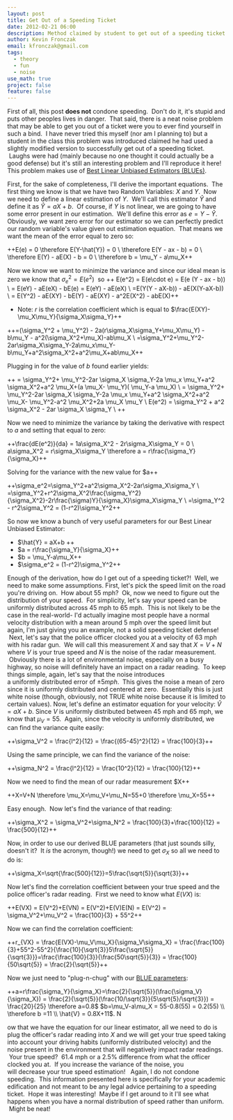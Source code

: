 ```yaml
---
layout: post
title: Get Out of a Speeding Ticket
date: 2012-02-21 06:00
description: Method claimed by student to get out of a speeding ticket (I highly doubt it)
author: Kevin Fronczak
email: kfronczak@gmail.com
tags:
  - theory
  - fun
  - noise
use_math: true
project: false
feature: false
---
```

First of all, this post **does not** condone speeding.  Don't do it, it's stupid and puts other peoples lives in danger.  That said, there is a neat noise problem that may be able to get you out of a ticket were you to ever find yourself in such a bind.  I have never tried this myself (nor am I planning to) but a student in the class this problem was introduced claimed he had used a slightly modified version to successfully get out of a speeding ticket.  Laughs were had (mainly because no one thought it could actually be a good defense) but it's still an interesting problem and I'll reproduce it here! This problem makes use of [Best Linear Unbiased Estimators (BLUEs)](http://en.wikipedia.org/wiki/Gauss%E2%80%93Markov_theorem).

First, for the sake of completeness, I'll derive the important equations.  The first thing we know is that we have two Random Variables: $X$ and $Y$.  Now we need to define a linear estimation of $Y$.  We'll call this estimator $\hat{Y}$ and define it as $\hat{Y} = aX + b$.  Of course, if $Y$ is not linear, we are going to have some error present in our estimation.  We'll define this error as $e = Y- \hat{Y}$. Obviously, we want zero error for our estimator so we can perfectly predict our random variable's value given out estimation equation.  That means we want the mean of the error equal to zero so:

++E(e) = 0 \therefore E(Y-\hat{Y}) = 0  \\
\therefore E(Y - ax - b) = 0 \\
\therefore E(Y) - aE(X) - b = 0 \\
\therefore b = \mu_Y - a\mu_X++

Now we know we want to minimize the variance and since our ideal mean is zero we know that $\sigma_e^2 = E(e^2)$  so
++ E(e^2) = E(e\cdot e) = E(e (Y - ax - b)) \\
= E(eY) - aE(eX) - bE(e) = E(eY) - aE(eX) \\
=E(Y(Y - aX-b)) - aE(X(Y-aX-b)) \\
= E(Y^2) - aE(XY) - bE(Y) - aE(XY) - a^2E(X^2) - abE(X)++

* Note: $r$ is the correlation coefficient which is equal to $\frac{E(XY)-\mu_X\mu_Y}{\sigma_X\sigma_Y}++

++=(\sigma_Y^2 + \mu_Y^2) - 2a(r\sigma_X\sigma_Y+\mu_X\mu_Y) - b\mu_Y - a^2(\sigma_X^2+\mu_X)-ab\mu_X \\
=\sigma_Y^2+\mu_Y^2-2ar\sigma_X\sigma_Y-2a\mu_x\mu_Y-b\mu_Y+a^2\sigma_X^2+a^2\mu_X+ab\mu_X++

Plugging in for the value of $b$ found earlier yields:

++ =  \sigma_Y^2+  \mu_Y^2-2ar \sigma_X  \sigma_Y-2a \mu_x \mu_Y+a^2 \sigma_X^2+a^2 \mu_X+(a \mu_X- \mu_Y)( \mu_Y-a \mu_X)  \\
= \sigma_Y^2+ \mu_Y^2-2ar \sigma_X \sigma_Y-2a \mu_x \mu_Y+a^2 \sigma_X^2+a^2 \mu_X- \mu_Y^2-a^2 \mu_X^2+2a \mu_X \mu_Y  \\
E(e^2) = \sigma_Y^2 + a^2 \sigma_X^2 - 2ar \sigma_X \sigma_Y  \\
++

Now we need to minimize the variance by taking the derivative with respect to $a$ and setting that equal to zero:

++\frac{dE(e^2)}{da} = 1a\sigma_X^2 - 2r\sigma_X\sigma_Y = 0 \\
a\sigma_X^2 = r\sigma_X\sigma_Y \therefore a = r\frac{\sigma_Y}{\sigma_X}++

Solving for the variance with the new value for $a++

++\sigma_e^2=\sigma_Y^2+a^2\sigma_X^2-2ar\sigma_X\sigma_Y \\
=\sigma_Y^2+r^2\sigma_X^2\frac{\sigma_Y^2}{\sigma_X^2}-2r\frac{\sigma)Y}{\sigma_X}\sigma_X\sigma_Y \\
=\sigma_Y^2 - r^2\sigma_Y^2 = (1-r^2)\sigma_Y^2++

So now we know a bunch of very useful parameters for our Best Linear Unbiased Estimator:

*   $\hat{Y} = aX+b ++
*   $a = r\frac{\sigma_Y}{\sigma_X}++
*   $b = \mu_Y-a\mu_X++
*   $\sigma_e^2 = (1-r^2)\sigma_Y^2++

Enough of the derivation, how do I get out of a speeding ticket?!  Well, we need to make some assumptions. First, let's pick the speed limit on the road you're driving on.  How about 55 mph?  Ok, now we need to figure out the distribution of your speed.  For simplicity, let's say your speed can be uniformly distributed across 45 mph to 65 mph.  This is not likely to be the case in the real-world- I'd actually imagine most people have a normal velocity distribution with a mean around 5 mph over the speed limit but again, I'm just giving you an example, not a solid speeding ticket defense!  Next, let's say that the police officer clocked you at a velocity of 63 mph with his radar gun.  We will call this measurement $X$ and say that $X = V + N$ where $V$ is your true speed and $N$ is the noise of the radar measurement.  Obviously there is a lot of environmental noise, especially on a busy highway, so noise will definitely have an impact on a radar reading.  To keep things simple, again, let's say that the noise introduces a uniformly distributed error of $\pm 5 mph$.  This gives the noise a mean of zero since it is uniformly distributed and centered at zero.  Essentially this is just white noise (though, obviously, not TRUE white noise because it is limited to certain values). Now, let's define an estimator equation for your velocity: $\hat{V} = aX+b$. Since $V$ is uniformly distributed between 45 mph and 65 mph, we know that $\mu_V = 55$.  Again, since the velocity is uniformly distributed, we can find the variance quite easily:

++\sigma_V^2 = \frac{l^2}{12} = \frac{(65-45)^2}{12} = \frac{100}{3}++

Using the same principle, we can find the variance of the noise:

++\sigma_N^2 = \frac{l^2}{12} = \frac{10^2}{12} = \frac{100}{12}++

Now we need to find the mean of our radar measurement $X++

++X=V+N \therefore \mu_X=\mu_V+\mu_N=55+0 \therefore \mu_X=55++

Easy enough.  Now let's find the variance of that reading:

++\sigma_X^2 = \sigma_V^2+\sigma_N^2 = \frac{100}{3}+\frac{100}{12} = \frac{500}{12}++

Now, in order to use our derived BLUE parameters (that just sounds silly, doesn't it?  It _is_ the acronym, though!) we need to get $\sigma_X$ so all we need to do is:

++\sigma_X=\sqrt{\frac{500}{12}}=5\frac{\sqrt{5}}{\sqrt{3}}++

Now let's find the correlation coefficient between your true speed and the police officer's radar reading.  First we need to know what $E(VX)$ is:

++E(VX) = E(V^2)+E(VN) = E(V^2)+E(V)E(N) = E(V^2) = \sigma_V^2+\mu_V^2 = \frac{100}{3} + 55^2++

Now we can find the correlation coefficient:

++r_{VX} = \frac{E(VX)-\mu_V\mu_X}{\sigma_V\sigma_X} = \frac{\frac{100}{3}+55^2-55^2}{\frac{10}{\sqrt{3}}5\frac{\sqrt{5}}{\sqrt{3}}}=\frac{\frac{100}{3}}{\frac{50\sqrt{5}}{3}} = \frac{100}{50\sqrt{5}} = \frac{2}{\sqrt{5}}++

Now we just need to "plug-n-chug" with our [BLUE parameters](http://www.youtube.com/watch?v=BznwsT6r_tM):

++a=r\frac{\sigma_Y}{\sigma_X}=\frac{2}{\sqrt{5}}(\frac{\sigma_V}{\sigma_X}) = \frac{2}{\sqrt{5}}(\frac{10/\sqrt{3}}{5\sqrt{5}/\sqrt{3}}) = \frac{20}{25} \therefore a=0.8$ $b=\mu_V-a\mu_X = 55-0.8(55) = 0.2(55) \\
\therefore b =11 \\
\hat{V} = 0.8X+11$. N

ow that we have the equation for our linear estimator, all we need to do is plug the officer's radar reading into $X$ and we will get your true speed taking into account your driving habits (uniformly distributed velocity) and the noise present in the environment that will negatively impact radar readings.  Your true speed?  61.4 mph or a 2.5% difference from what the officer clocked you at.  If you increase the variance of the noise, you will decrease your true speed estimation!   Again, I do not condone speeding.  This information presented here is specifically for your academic edification and not meant to be any legal advice pertaining to a speeding ticket.  Hope it was interesting!  Maybe if I get around to it I'll see what happens when you have a normal distribution of speed rather than uniform.  Might be neat!
